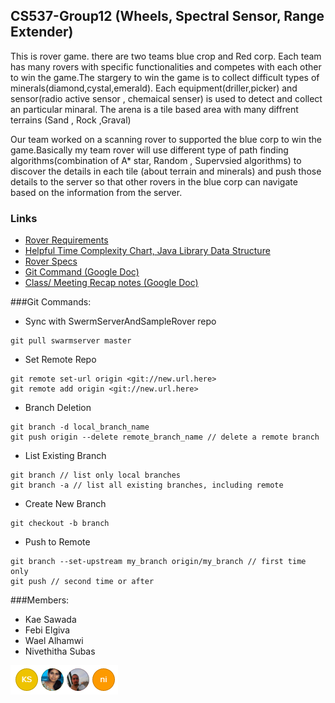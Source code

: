 ## CS537-Group12 (Wheels,	Spectral Sensor,	Range Extender)
   This is rover game. there are two teams blue crop and Red corp. Each team has many rovers with specific functionalities and competes with each other to win the game.The stargery to win the game is to collect difficult types of minerals(diamond,cystal,emerald). Each equipment(driller,picker) and sensor(radio active sensor , chemaical senser) is used to detect and collect an particular minaral. The arena is a tile based area with many diffrent terrains (Sand , Rock ,Graval)
                
Our team worked on a scanning rover to supported the blue corp to win the game.Basically my team rover will use different type of path finding algorithms(combination of A* star, Random , Supervsied algorithms) to discover the details in each tile (about terrain and minerals) and push those details to the server so that other rovers in the blue corp can navigate based on the information from the server.









### Links
- <a href="http://csns.calstatela.edu/site/s16/cs537-1/item/5402135" target="_blank">Rover Requirements</a>
- <a href="http://bit.ly/1SB3qat" target="_blank">Helpful Time Complexity Chart, Java Library Data Structure</a>
- <a href="http://bit.ly/1QnSPYJ" target="_blank">Rover Specs</a>
- <a href="http://bit.ly/23FXbY5" target="_blank">Git Command (Google Doc)</a>
- <a href="http://bit.ly/1qPuqH0 " target="_blank">Class/ Meeting Recap notes (Google Doc)</a>

###Git Commands:
* Sync with SwermServerAndSampleRover repo
```
git pull swarmserver master
```
* Set Remote Repo
```
git remote set-url origin <git://new.url.here>
git remote add origin <git://new.url.here>
```


* Branch Deletion
```
git branch -d local_branch_name
git push origin --delete remote_branch_name // delete a remote branch 
```


* List Existing Branch
```
git branch // list only local branches
git branch -a // list all existing branches, including remote
```

* Create New Branch
```
git checkout -b branch 
```


* Push to Remote
```
git branch --set-upstream my_branch origin/my_branch // first time only
git push // second time or after
```

###Members:
* Kae Sawada
* Febi Elgiva
* Wael Alhamwi
* Nivethitha Subas

![Group 12 members](
https://github.com/ks1k1/cs537-ks1k1/blob/master/images/members.PNG)
